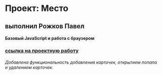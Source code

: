 # Проект: Место
## выполнил Рожков Павел
#### Базовый JavaScript и работа с браузером
### [ссылка на проектную работу](https://pp12233.github.io/mesto/)
###### Добавлена функциональность добавления карточек, открытием попапа и удалением карточек.
